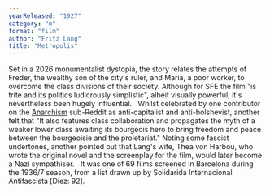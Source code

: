 ```yaml
---
yearReleased: "1927"
category: "m"
format: "film"
author: "Fritz Lang"
title: "Metropolis"
---
```

Set in a 2026 monumentalist dystopia, the  story relates the attempts of Freder, the wealthy son of the city's  ruler, and Maria, a poor worker, to overcome the class divisions of  their society. Although for SFE the film "is trite and its politics  ludicrously simplistic", albeit visually powerful, it's nevertheless  been hugely influential.
 
Whilst celebrated by one contributor on the <a href="https://www.reddit.com/r/Anarchism/comments/2a2r93/can_we_compile_a_list_of_the_top_films_advocating/"> Anarchism</a> sub-Reddit as anti-capitalist and anti-bolshevist,  another felt that "It also features class collaboration and  propagates the myth of a weaker lower class awaiting its bourgeois  hero to bring freedom and peace between the bourgeoisie and the  proletariat." Noting some fascist undertones, another pointed out  that Lang's wife, Thea von Harbou, who wrote the original novel and  the screenplay for the film, would later become a Nazi sympathiser.
 
It was one of 69 films screened in Barcelona  during the 1936/7 season, from a list drawn up by Solidarida  Internacional Antifascista [Diez: 92].
 